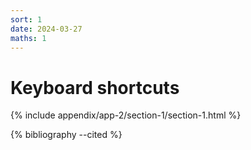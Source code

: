 ```yaml
---
sort: 1
date: 2024-03-27
maths: 1
---
```


# Keyboard shortcuts

{% include appendix/app-2/section-1/section-1.html %}

{% bibliography --cited %}

